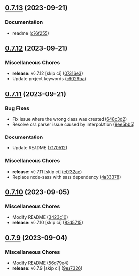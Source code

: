 ## [0.7.13](https://github.com/youthfulhps/tailwind-converter/compare/v0.7.12...v0.7.13) (2023-09-21)


### Documentation

* readme ([c76f255](https://github.com/youthfulhps/tailwind-converter/commit/c76f255fab669adeda4907ba64bbddc9693203d9))

## [0.7.12](https://github.com/youthfulhps/tailwind-converter/compare/v0.7.11...v0.7.12) (2023-09-21)


### Miscellaneous Chores

* **release:** v0.7.12 [skip ci] ([07316e3](https://github.com/youthfulhps/tailwind-converter/commit/07316e3f1921fb26ab35533daafae042eea3caf2))
* Update project keywords ([c6029ba](https://github.com/youthfulhps/tailwind-converter/commit/c6029ba26bb39f3ede5a68d70eb55b016d69385e))

## [0.7.11](https://github.com/youthfulhps/tailwind-converter/compare/v0.7.10...v0.7.11) (2023-09-21)


### Bug Fixes

* Fix issue where the wrong class was created ([648c3d2](https://github.com/youthfulhps/tailwind-converter/commit/648c3d2a49ae0141b7cb7cee6be6692f019cd301))
* Resolve css parser issue caused by interpolation ([9ee5bb5](https://github.com/youthfulhps/tailwind-converter/commit/9ee5bb5d4c0d9ead4170cd94fb7da151e8611747))


### Documentation

* Update README ([7170512](https://github.com/youthfulhps/tailwind-converter/commit/71705125def4146377866fd029a0a6dee7ae25ad))


### Miscellaneous Chores

* **release:** v0.7.11 [skip ci] ([e0f32ae](https://github.com/youthfulhps/tailwind-converter/commit/e0f32ae61bf6c65462eb54137759e27f73673db9))
* Replace node-sass with sass dependency ([4a33378](https://github.com/youthfulhps/tailwind-converter/commit/4a33378c631b566848c97fe719069709492b67c6))

## [0.7.10](https://github.com/youthfulhps/tailwind-converter/compare/v0.7.9...v0.7.10) (2023-09-05)


### Miscellaneous Chores

* Modify README ([3423c10](https://github.com/youthfulhps/tailwind-converter/commit/3423c10b19e3c9a9d036d376d9930063ae5c0907))
* **release:** v0.7.10 [skip ci] ([83d5715](https://github.com/youthfulhps/tailwind-converter/commit/83d57154224e8bf68430f92bcde65eb4818d6e0f))

## [0.7.9](https://github.com/youthfulhps/tailwind-converter/compare/v0.7.8...v0.7.9) (2023-09-04)


### Miscellaneous Chores

* Modify README ([56d79e4](https://github.com/youthfulhps/tailwind-converter/commit/56d79e45039a49e9e097d03ef51372a6cac76fff))
* **release:** v0.7.9 [skip ci] ([9ea7326](https://github.com/youthfulhps/tailwind-converter/commit/9ea73269b77ee8b2323ec36dce13727155dfc751))

